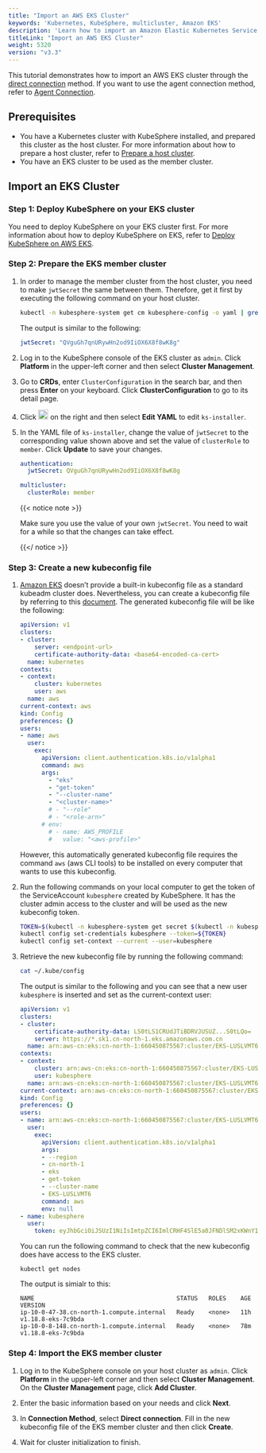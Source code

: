 ```yaml
---
title: "Import an AWS EKS Cluster"
keywords: 'Kubernetes, KubeSphere, multicluster, Amazon EKS'
description: 'Learn how to import an Amazon Elastic Kubernetes Service cluster.'
titleLink: "Import an AWS EKS Cluster"
weight: 5320
version: "v3.3"
---
```


This tutorial demonstrates how to import an AWS EKS cluster through the [direct connection](../../../multicluster-management/enable-multicluster/direct-connection/) method. If you want to use the agent connection method, refer to [Agent Connection](../../../multicluster-management/enable-multicluster/agent-connection/).

## Prerequisites

- You have a Kubernetes cluster with KubeSphere installed, and prepared this cluster as the host cluster. For more information about how to prepare a host cluster, refer to [Prepare a host cluster](../../../multicluster-management/enable-multicluster/direct-connection/#prepare-a-host-cluster).
- You have an EKS cluster to be used as the member cluster.

## Import an EKS Cluster

### Step 1: Deploy KubeSphere on your EKS cluster

You need to deploy KubeSphere on your EKS cluster first. For more information about how to deploy KubeSphere on EKS, refer to [Deploy KubeSphere on AWS EKS](../../../installing-on-kubernetes/hosted-kubernetes/install-kubesphere-on-eks/#install-kubesphere-on-eks).

### Step 2: Prepare the EKS member cluster

1. In order to manage the member cluster from the host cluster, you need to make `jwtSecret` the same between them. Therefore, get it first by executing the following command on your host cluster.

   ```bash
   kubectl -n kubesphere-system get cm kubesphere-config -o yaml | grep -v "apiVersion" | grep jwtSecret
   ```

   The output is similar to the following:

   ```yaml
   jwtSecret: "QVguGh7qnURywHn2od9IiOX6X8f8wK8g"
   ```

2. Log in to the KubeSphere console of the EKS cluster as `admin`. Click **Platform** in the upper-left corner and then select **Cluster Management**.

3. Go to **CRDs**, enter `ClusterConfiguration` in the search bar, and then press **Enter** on your keyboard. Click **ClusterConfiguration** to go to its detail page.

4. Click <img src="/images/docs/v3.x/multicluster-management/import-cloud-hosted-k8s/import-eks/three-dots.png" height="20px" v> on the right and then select **Edit YAML** to edit `ks-installer`. 

5. In the YAML file of `ks-installer`, change the value of `jwtSecret` to the corresponding value shown above and set the value of `clusterRole` to `member`. Click **Update** to save your changes.

   ```yaml
   authentication:
     jwtSecret: QVguGh7qnURywHn2od9IiOX6X8f8wK8g
   ```

   ```yaml
   multicluster:
     clusterRole: member
   ```

   {{< notice note >}}

   Make sure you use the value of your own `jwtSecret`. You need to wait for a while so that the changes can take effect.

   {{</ notice >}}

### Step 3: Create a new kubeconfig file

1. [Amazon EKS](https://docs.aws.amazon.com/eks/index.html) doesn’t provide a built-in kubeconfig file as a standard kubeadm cluster does. Nevertheless, you can create a kubeconfig file by referring to this [document](https://docs.aws.amazon.com/eks/latest/userguide/create-kubeconfig.html). The generated kubeconfig file will be like the following:

   ```yaml
   apiVersion: v1
   clusters:
   - cluster:
       server: <endpoint-url>
       certificate-authority-data: <base64-encoded-ca-cert>
     name: kubernetes
   contexts:
   - context:
       cluster: kubernetes
       user: aws
     name: aws
   current-context: aws
   kind: Config
   preferences: {}
   users:
   - name: aws
     user:
       exec:
         apiVersion: client.authentication.k8s.io/v1alpha1
         command: aws
         args:
           - "eks"
           - "get-token"
           - "--cluster-name"
           - "<cluster-name>"
           # - "--role"
           # - "<role-arn>"
         # env:
           # - name: AWS_PROFILE
           #   value: "<aws-profile>"
   ```

   However, this automatically generated kubeconfig file requires the command `aws` (aws CLI tools) to be installed on every computer that wants to use this kubeconfig.

2. Run the following commands on your local computer to get the token of the ServiceAccount `kubesphere` created by KubeSphere. It has the cluster admin access to the cluster and will be used as the new kubeconfig token.

   ```bash
   TOKEN=$(kubectl -n kubesphere-system get secret $(kubectl -n kubesphere-system get sa kubesphere -o jsonpath='{.secrets[0].name}') -o jsonpath='{.data.token}' | base64 -d)
   kubectl config set-credentials kubesphere --token=${TOKEN}
   kubectl config set-context --current --user=kubesphere
   ```

3. Retrieve the new kubeconfig file by running the following command:

   ```bash
   cat ~/.kube/config
   ```

   The output is similar to the following and you can see that a new user `kubesphere` is inserted and set as the current-context user:

   ```yaml
   apiVersion: v1
   clusters:
   - cluster:
       certificate-authority-data: LS0tLS1CRUdJTiBDRVJUSUZ...S0tLQo=
       server: https://*.sk1.cn-north-1.eks.amazonaws.com.cn
     name: arn:aws-cn:eks:cn-north-1:660450875567:cluster/EKS-LUSLVMT6
   contexts:
   - context:
       cluster: arn:aws-cn:eks:cn-north-1:660450875567:cluster/EKS-LUSLVMT6
       user: kubesphere
     name: arn:aws-cn:eks:cn-north-1:660450875567:cluster/EKS-LUSLVMT6
   current-context: arn:aws-cn:eks:cn-north-1:660450875567:cluster/EKS-LUSLVMT6
   kind: Config
   preferences: {}
   users:
   - name: arn:aws-cn:eks:cn-north-1:660450875567:cluster/EKS-LUSLVMT6
     user:
       exec:
         apiVersion: client.authentication.k8s.io/v1alpha1
         args:
         - --region
         - cn-north-1
         - eks
         - get-token
         - --cluster-name
         - EKS-LUSLVMT6
         command: aws
         env: null
   - name: kubesphere
     user:
       token: eyJhbGciOiJSUzI1NiIsImtpZCI6ImlCRHF4SlE5a0JFNDlSM2xKWnY1Vkt5NTJrcDNqRS1Ta25IYkg1akhNRmsifQ.eyJpc3M................9KQtFULW544G-FBwURd6ArjgQ3Ay6NHYWZe3gWCHLmag9gF-hnzxequ7oN0LiJrA-al1qGeQv-8eiOFqX3RPCQgbybmix8qw5U6f-Rwvb47-xA
   ```

   You can run the following command to check that the new kubeconfig does have access to the EKS cluster.

   ```shell
   kubectl get nodes
   ```

   The output is simialr to this:

   ```
   NAME                                        STATUS   ROLES    AGE   VERSION
   ip-10-0-47-38.cn-north-1.compute.internal   Ready    <none>   11h   v1.18.8-eks-7c9bda
   ip-10-0-8-148.cn-north-1.compute.internal   Ready    <none>   78m   v1.18.8-eks-7c9bda
   ```

### Step 4: Import the EKS member cluster

1. Log in to the KubeSphere console on your host cluster as `admin`. Click **Platform** in the upper-left corner and then select **Cluster Management**. On the **Cluster Management** page, click **Add Cluster**.

2. Enter the basic information based on your needs and click **Next**.

3. In **Connection Method**, select **Direct connection**. Fill in the new kubeconfig file of the EKS member cluster and then click **Create**.

4. Wait for cluster initialization to finish.